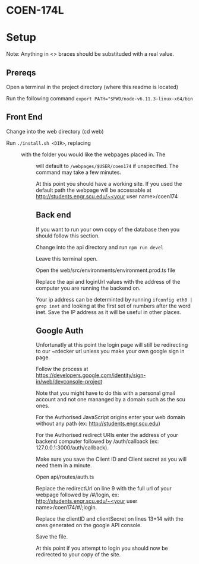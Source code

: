 # COEN-174L

# Setup

Note: Anything in <> braces should be substituded with a real value.

## Prereqs

Open a terminal in the project directory (where this readme is located)

Run the following command `export PATH="$PWD/node-v6.11.3-linux-x64/bin`

## Front End

Change into the web directory (cd web)

Run `./install.sh <DIR>`, replacing <DIR> with the folder you would like the webpages placed in. The <DIR> will default to `/webpages/$USER/coen174` if unspecified. The command may take a few minutes.

At this point you should have a working site. If you used the default path the webpage will be accessable at http://students.engr.scu.edu/~<your user name>/coen174


## Back end

If you want to run your own copy of the database then you should follow this section.

Change into the api directory and run `npm run devel`

Leave this terminal open.

Open the web/src/environments/environment.prod.ts file

Replace the api and loginUrl values with the address of the computer you are running the backend on.

Your ip address can be determinted by running `ifconfig eth0 | grep inet` and looking at the first set of numbers after the word inet. Save the IP address as it will be useful in other places.


## Google Auth

Unfortunatly at this point the login page will still be redirecting to our ~rdecker url unless you make your own google sign in page.

Follow the process at https://developers.google.com/identity/sign-in/web/devconsole-project

Note that you might have to do this with a personal gmail account and not one mananged by a domain such as the scu ones.

For the Authorised JavaScript origins enter your web domain without any path (ex: http://students.engr.scu.edu)

For the Authorised redirect URIs enter the address of your backend computer followed by /auth/callback (ex: 127.0.0.1:3000/auth/callback).

Make sure you save the Client ID and Client secret as you will need them in a minute.

Open api/routes/auth.ts

Replace the redirectUrl on line 9 with the full url of your webpage followed by /#/login, ex: http://students.engr.scu.edu/~<your user name>/coen174/#/;login.

Replace the clientID and clientSecret on lines 13+14 with the ones generated on the google API console.

Save the file.

At this point if you attempt to login you should now be redirected to your copy of the site.
